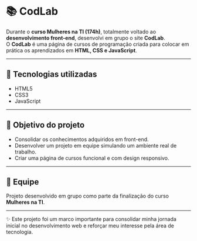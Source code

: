 # 📚 CodLab  

Durante o **curso Mulheres na TI (174h)**, totalmente voltado ao **desenvolvimento front-end**, desenvolvi em grupo o site **CodLab**.  
O **CodLab** é uma página de cursos de programação criada para colocar em prática os aprendizados em **HTML, CSS e JavaScript**.  

---

## 🚀 Tecnologias utilizadas
- HTML5  
- CSS3  
- JavaScript  

---

## 🎯 Objetivo do projeto
- Consolidar os conhecimentos adquiridos em front-end.  
- Desenvolver um projeto em equipe simulando um ambiente real de trabalho.  
- Criar uma página de cursos funcional e com design responsivo.  

---

## 👥 Equipe
Projeto desenvolvido em grupo como parte da finalização do curso **Mulheres na TI**.  

---

✨ Este projeto foi um marco importante para consolidar minha jornada inicial no desenvolvimento web e reforçar meu interesse pela área de tecnologia.

